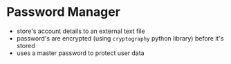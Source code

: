 # Password Manager

- store's account details to an external text file
- password's are encrypted (using `cryptography` python library) before it's stored
- uses a master password to protect user data
